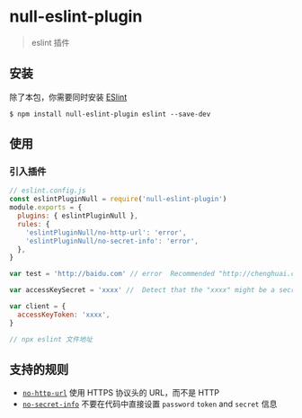 # null-eslint-plugin

> eslint 插件

## 安装

除了本包，你需要同时安装 [ESlint](https://eslint.org/)

```shell
$ npm install null-eslint-plugin eslint --save-dev
```

## 使用

### 引入插件

```js
// eslint.config.js
const eslintPluginNull = require('null-eslint-plugin')
module.exports = {
  plugins: { eslintPluginNull },
  rules: {
    'eslintPluginNull/no-http-url': 'error',
    'eslintPluginNull/no-secret-info': 'error',
  },
}

var test = 'http://baidu.com' // error  Recommended "http://chenghuai.com" switch to HTTPS

var accessKeySecret = 'xxxx' //  Detect that the "xxxx" might be a secret token, Please check!

var client = {
  accessKeyToken: 'xxxx',
}

// npx eslint 文件地址
```

## 支持的规则

- [`no-http-url`](https://github.com/zjydipingxian/zhongjiayao-fe-spec/blob/master/packages/eslint-plugin/rules/no-http-url.js) 使用 HTTPS 协议头的 URL，而不是 HTTP
- [`no-secret-info`](https://github.com/zjydipingxian/zhongjiayao-fe-spec/blob/master/packages/eslint-plugin/rules/no-secret-info.js) 不要在代码中直接设置 `password` `token` and `secret` 信息
